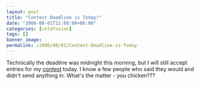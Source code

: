 ```yaml
---
layout: post
title: "Contest Deadline is Today!"
date: "2006-08-01T11:08:00+06:00"
categories: [coldfusion]
tags: []
banner_image: 
permalink: /2006/08/01/Contest-Deadline-is-Today
---
```


Technically the deadline was midnight this morning, but I will still accept entries for my <a href="http://ray.camdenfamily.com/index.cfm/2006/6/11/Advanced-ColdFusion-Contest-Announced">contest</a> today. I know a few people who said they would and didn't send anything in. What's the matter - you chicken???
